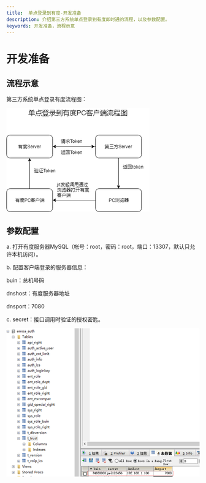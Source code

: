 ```yaml
---
title:  单点登录到有度-开发准备
description: 介绍第三方系统单点登录到有度即时通的流程，以及参数配置。
keywords: 开发准备，流程示意
---
```

# 开发准备

## 流程示意

第三方系统单点登录有度流程图：

![1565774036954](res/b01_00009/1003412.png)

## 参数配置

a. 打开有度服务器MySQL（帐号：root，密码：root，端口：13307，默认只允许本机访问）。

b. 配置客户端登录的服务器信息：

  buin：总机号码

  dnshost：有度服务器地址

  dnsport：7080

c. secret：接口调用时验证的授权密匙。

![img](res/b01_00009/10032.png)